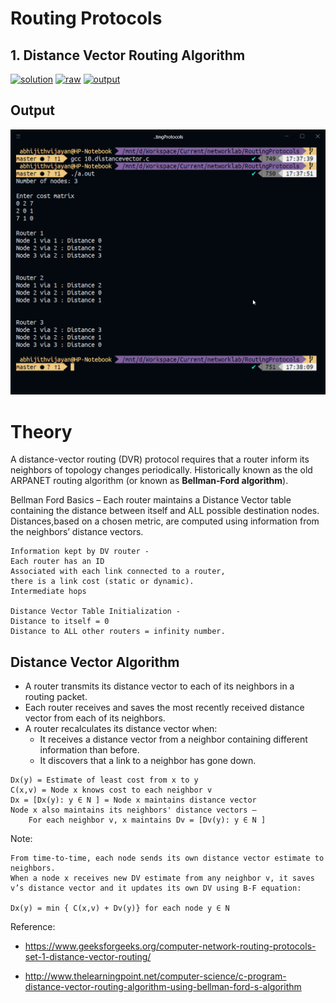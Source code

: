 # Routing Protocols

## 1. Distance Vector Routing Algorithm

[![solution](https://img.shields.io/badge/View-Solution-blue.svg?logo=appveyor&longCache=true&style=for-the-badge)](https://github.com/KTU-CSE/Network-Programming-lab/blob/master/RoutingProtocols/10.distancevector.c)
[![raw](https://img.shields.io/badge/-raw-green.svg?logo=appveyor&longCache=true&style=for-the-badge)](https://github.com/KTU-CSE/Network-Programming-lab/raw/master/RoutingProtocols/10.distancevector.c)
[![output](https://img.shields.io/badge/-output-ff69b4.svg?logo=appveyor&longCache=true&style=for-the-badge)](https://github.com/KTU-CSE/Network-Programming-lab/blob/master/RoutingProtocols/README.md#output)

## Output

![output_image](/.github/out_img/p_10_out.png)

# Theory

A distance-vector routing (DVR) protocol requires that a router inform its neighbors of topology changes periodically. Historically known as the old ARPANET routing algorithm (or known as **Bellman-Ford algorithm**).

Bellman Ford Basics – Each router maintains a Distance Vector table containing the distance between itself and ALL possible destination nodes. Distances,based on a chosen metric, are computed using information from the neighbors’ distance vectors.

```
Information kept by DV router -
Each router has an ID
Associated with each link connected to a router,
there is a link cost (static or dynamic).
Intermediate hops

Distance Vector Table Initialization -
Distance to itself = 0
Distance to ALL other routers = infinity number.
```

## Distance Vector Algorithm

- A router transmits its distance vector to each of its neighbors in a routing packet.
- Each router receives and saves the most recently received distance vector from each of its neighbors.
- A router recalculates its distance vector when:
  - It receives a distance vector from a neighbor containing different information than before.
  - It discovers that a link to a neighbor has gone down.

```
Dx(y) = Estimate of least cost from x to y
C(x,v) = Node x knows cost to each neighbor v
Dx = [Dx(y): y ∈ N ] = Node x maintains distance vector
Node x also maintains its neighbors' distance vectors –
    For each neighbor v, x maintains Dv = [Dv(y): y ∈ N ]
```

Note:

    From time-to-time, each node sends its own distance vector estimate to neighbors.
    When a node x receives new DV estimate from any neighbor v, it saves v’s distance vector and it updates its own DV using B-F equation:

    Dx(y) = min { C(x,v) + Dv(y)} for each node y ∈ N

Reference:

- https://www.geeksforgeeks.org/computer-network-routing-protocols-set-1-distance-vector-routing/

- http://www.thelearningpoint.net/computer-science/c-program-distance-vector-routing-algorithm-using-bellman-ford-s-algorithm
